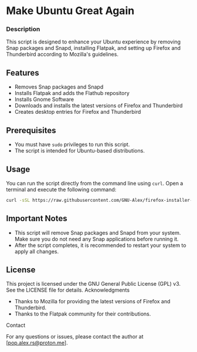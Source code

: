 # Make Ubuntu Great Again

### Description
This script is designed to enhance your Ubuntu experience by removing Snap packages and Snapd, installing Flatpak, and setting up Firefox and Thunderbird according to Mozilla's guidelines.

## Features
- Removes Snap packages and Snapd
- Installs Flatpak and adds the Flathub repository
- Installs Gnome Software
- Downloads and installs the latest versions of Firefox and Thunderbird
- Creates desktop entries for Firefox and Thunderbird

## Prerequisites
- You must have `sudo` privileges to run this script.
- The script is intended for Ubuntu-based distributions.

## Usage
You can run the script directly from the command line using `curl`. Open a terminal and execute the following command:

```bash
curl -sSL https://raw.githubusercontent.com/GNU-Alex/firefox-installer-ubuntu/main/firefox-installer.sh | sudo bash
```

## Important Notes

  - This script will remove Snap packages and Snapd from your system. Make sure you do not need any Snap applications before running it.
  - After the script completes, it is recommended to restart your system to apply all changes.

## License

This project is licensed under the GNU General Public License (GPL) v3. See the LICENSE file for details.
Acknowledgments

  - Thanks to Mozilla for providing the latest versions of Firefox and Thunderbird.
  - Thanks to the Flatpak community for their contributions.

Contact

For any questions or issues, please contact the author at [pop.alex.rs@proton.me].
